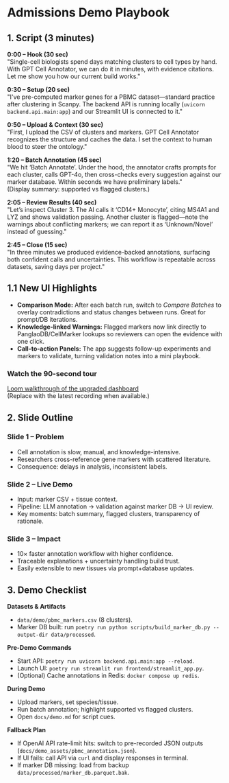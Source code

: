 # Admissions Demo Playbook

## 1. Script (3 minutes)

**0:00 – Hook (30 sec)**  
"Single-cell biologists spend days matching clusters to cell types by hand. With GPT Cell Annotator, we can do it in minutes, with evidence citations. Let me show you how our current build works."

**0:30 – Setup (20 sec)**  
"I've pre-computed marker genes for a PBMC dataset—standard practice after clustering in Scanpy. The backend API is running locally (`uvicorn backend.api.main:app`) and our Streamlit UI is connected to it."

**0:50 – Upload & Context (30 sec)**  
"First, I upload the CSV of clusters and markers. GPT Cell Annotator recognizes the structure and caches the data. I set the context to human blood to steer the ontology."

**1:20 – Batch Annotation (45 sec)**  
"We hit ‘Batch Annotate’. Under the hood, the annotator crafts prompts for each cluster, calls GPT-4o, then cross-checks every suggestion against our marker database. Within seconds we have preliminary labels."  
(Display summary: supported vs flagged clusters.)

**2:05 – Review Results (40 sec)**  
"Let’s inspect Cluster 3. The AI calls it ‘CD14+ Monocyte’, citing MS4A1 and LYZ and shows validation passing. Another cluster is flagged—note the warnings about conflicting markers; we can report it as ‘Unknown/Novel’ instead of guessing."

**2:45 – Close (15 sec)**  
"In three minutes we produced evidence-backed annotations, surfacing both confident calls and uncertainties. This workflow is repeatable across datasets, saving days per project."

## 1.1 New UI Highlights
- **Comparison Mode:** After each batch run, switch to *Compare Batches* to overlay contradictions and status changes between runs. Great for prompt/DB iterations.
- **Knowledge-linked Warnings:** Flagged markers now link directly to PanglaoDB/CellMarker lookups so reviewers can open the evidence with one click.
- **Call-to-action Panels:** The app suggests follow-up experiments and markers to validate, turning validation notes into a mini playbook.

### Watch the 90-second tour
[Loom walkthrough of the upgraded dashboard](https://www.loom.com/share/your-gpt-cell-annotator-demo)  
(Replace with the latest recording when available.)

## 2. Slide Outline

### Slide 1 – Problem
- Cell annotation is slow, manual, and knowledge-intensive.
- Researchers cross-reference gene markers with scattered literature.
- Consequence: delays in analysis, inconsistent labels.

### Slide 2 – Live Demo
- Input: marker CSV + tissue context.
- Pipeline: LLM annotation → validation against marker DB → UI review.
- Key moments: batch summary, flagged clusters, transparency of rationale.

### Slide 3 – Impact
- 10× faster annotation workflow with higher confidence.
- Traceable explanations + uncertainty handling build trust.
- Easily extensible to new tissues via prompt+database updates.

## 3. Demo Checklist

**Datasets & Artifacts**
- `data/demo/pbmc_markers.csv` (8 clusters).  
- Marker DB built: run `poetry run python scripts/build_marker_db.py --output-dir data/processed`.

**Pre-Demo Commands**
- Start API: `poetry run uvicorn backend.api.main:app --reload`.  
- Launch UI: `poetry run streamlit run frontend/streamlit_app.py`.  
- (Optional) Cache annotations in Redis: `docker compose up redis`.

**During Demo**
- Upload markers, set species/tissue.
- Run batch annotation; highlight supported vs flagged clusters.
- Open `docs/demo.md` for script cues.

**Fallback Plan**
- If OpenAI API rate-limit hits: switch to pre-recorded JSON outputs (`docs/demo_assets/pbmc_annotation.json`).  
- If UI fails: call API via `curl` and display responses in terminal.  
- If marker DB missing: load from backup `data/processed/marker_db.parquet.bak`.
